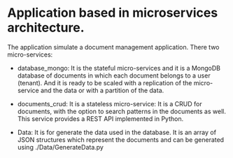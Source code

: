 # Application based in microservices architecture.

The application simulate a document management application.
There two micro-services:

- database_mongo: It is the stateful micro-services and it is a
MongoDB database  of documents in which each document belongs to
a user (tenant). And it is ready to be scaled with a replication 
of the micro-service and the data or with a partition of the data.

- documents_crud: It is a stateless micro-service: It is a CRUD 
for documents, with the option to search patterns in the documents
as well. This service provides a REST API implemented in Python. 
 
- Data: It is for generate the data used in the database.
It is an array of JSON structures which represent the documents 
and can be generated using ./Data/GenerateData.py
